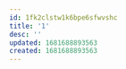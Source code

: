 ```yaml
---
id: 1fk2clstw1k6bpe6sfwvshc
title: '1'
desc: ''
updated: 1681688893563
created: 1681688893563
---
```

